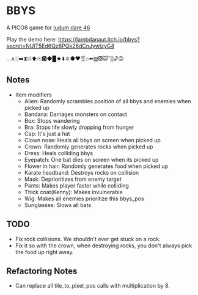 BBYS
====

A PICO8 game for [ludum dare 46](https://ldjam.com)

Play the demo here: https://lambdanaut.itch.io/bbys?secret=NUlT5Ed6Qz6PQk26dCnJywlzyG4


…∧░➡️⧗▤⬆️☉🅾️◆█★⬇️✽●♥웃⌂⬅️▥❎🐱ˇ▒♪😐


Notes
-----

* Item modifiers
  * Alien: Randomly scrambles position of all bbys and enemies when picked up
  * Bandana: Damages monsters on contact
  * Box: Stops wandering
  * Bra: Stops life slowly dropping from hunger
  * Cap: It's just a hat
  * Clown nose: Heals all bbys on screen when picked up
  * Crown: Randomly generates rocks when picked up
  * Dress: Heals colliding bbys
  * Eyepatch: One bat dies on screen when its picked up
  * Flower in hair: Randomly generates food when picked up
  * Karate headband: Destroys rocks on collision
  * Mask: Deprioritizes from enemy target
  * Pants: Makes player faster while colliding
  * Thick coat(Kenny): Makes invulnerable
  * Wig: Makes all enemies prioritize this bbys_pos
  * Sunglasses: Slows all bats

TODO
----

* Fix rock collisions. We shouldn't ever get stuck on a rock. 
* Fix it so with the crown, when destroying rocks, you don't always pick the food up right away.



Refactoring Notes
-----------------

* Can replace all tile_to_pixel_pos calls with multiplication by 8.